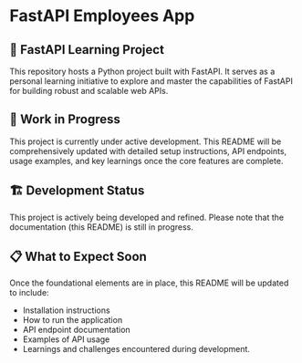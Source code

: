 # FastAPI Employees App

## 🚀 FastAPI Learning Project
This repository hosts a Python project built with FastAPI. It serves as a personal learning initiative to explore and master the capabilities of FastAPI for building robust and scalable web APIs.

## 🚧 Work in Progress
This project is currently under active development. This README will be comprehensively updated with detailed setup instructions, API endpoints, usage examples, and key learnings once the core features are complete.

## 🏗️ Development Status
This project is actively being developed and refined. Please note that the documentation (this README) is still in progress.

## 📋 What to Expect Soon
Once the foundational elements are in place, this README will be updated to include:
- Installation instructions
- How to run the application
- API endpoint documentation
- Examples of API usage
- Learnings and challenges encountered during development.
